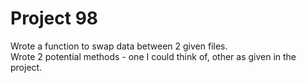 # Project 98

Wrote a function to swap data between 2 given files.
<br>Wrote 2 potential methods - one I could think of, other as given in the project.
